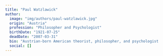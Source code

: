 ```yaml
---
title: "Paul Watzlawick"
author:
  image: "img/authors/paul-watzlawick.jpg"
  origin: "Austria"
  profession: "Philosopher and Psychologist"
  birthDate: "1921-07-25"
  deadDate: "2007-03-31"
  bio: "Austrian-born American theorist, philosopher, and psychologist. He was one of the main authors of the Theory of Human Communication and Radical Constructivism, and an important reference in the fields of Family Therapy, Systems Therapy, and Psychotherapy in general."
  social: []
---
```

